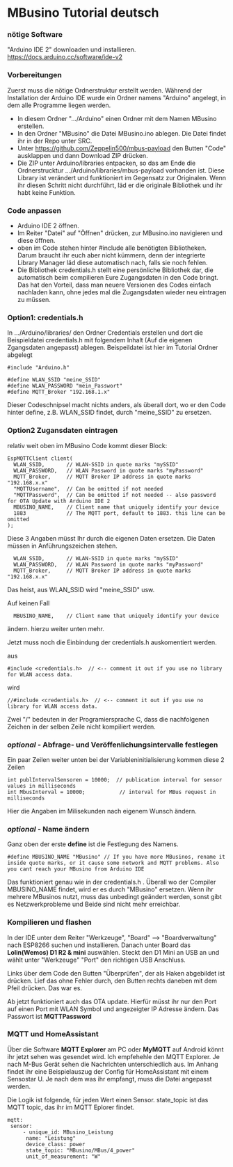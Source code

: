 # MBusino Tutorial deutsch

### nötige Software

"Arduino IDE 2" downloaden und installieren.
https://docs.arduino.cc/software/ide-v2

### Vorbereitungen

Zuerst muss die nötige Ordnerstruktur erstellt werden.
Während der Installation der Arduino IDE wurde ein Ordner namens "Arduino" angelegt, in dem alle Programme liegen werden. 

* In diesem Ordner ".../Arduino" einen Ordner mit dem Namen MBusino erstellen. 
* In den Ordner "MBusino" die Datei MBusino.ino ablegen. Die Datei findet ihr in der Repo unter SRC. 
* Unter https://github.com/Zeppelin500/mbus-payload den Butten "Code" ausklappen und dann Download ZIP drücken.
* Die ZIP unter Arduino/libraries entpacken, so das am Ende die Ordnerstrucktur .../Arduino/libraries/mbus-payload vorhanden ist. Diese Library ist verändert und funktioniert im Gegensatz zur Originalen. Wenn ihr diesen Schritt nicht durchführt, läd er die originale Bibliothek und ihr habt keine Funktion.

### Code anpassen

* Arduino IDE 2 öffnen.
* Im Reiter "Datei" auf "Öffnen" drücken, zur MBusino.ino navigieren und diese öffnen.
* oben im Code stehen hinter #include alle benötigten Bibliotheken. Darum braucht ihr euch aber nicht kümmern, denn der integrierte Library Manager läd diese automatisch nach, falls sie noch fehlen.
* Die Bibliothek credentials.h stellt eine persönliche Bibliothek dar, die automatisch beim compilieren Eure Zugangsdaten in den Code bringt. Das hat den Vorteil, dass man neuere Versionen des Codes einfach nachladen kann, ohne jedes mal die Zugangsdaten wieder neu eintragen zu müssen.

### Option1: credentials.h

In .../Arduino/libraries/ den Ordner Credentials erstellen und dort die Beispieldatei credentials.h mit folgendem Inhalt (Auf die eigenen Zgangsdaten angepasst) ablegen. Beispeildatei ist hier im Tutorial Ordner abgelegt

```
#include "Arduino.h"

#define WLAN_SSID "meine_SSID"
#define WLAN_PASSWORD "mein_Passwort"
#define MQTT_Broker "192.168.1.x"
```
 
Dieser Codeschnipsel macht nichts anders, als überall dort, wo er den Code hinter define, z.B. WLAN_SSID findet, durch "meine_SSID" zu ersetzen.


### Option2 Zugansdaten eintragen

relativ weit oben im MBusino Code kommt dieser Block:
```
EspMQTTClient client(
  WLAN_SSID,       // WLAN-SSID in quote marks "mySSID"
  WLAN_PASSWORD,   // WLAN Password in quote marks "myPassword"
  MQTT_Broker,     // MQTT Broker IP address in quote marks "192.168.x.x"
  "MQTTUsername",  // Can be omitted if not needed
  "MQTTPassword",  // Can be omitted if not needed -- also password for OTA Update with Arduino IDE 2
  MBUSINO_NAME,    // Client name that uniquely identify your device
  1883             // The MQTT port, default to 1883. this line can be omitted
);
```

Diese 3 Angaben müsst Ihr durch die eigenen Daten ersetzen. Die Daten müssen in Anführungszeichen stehen.

```
  WLAN_SSID,       // WLAN-SSID in quote marks "mySSID"
  WLAN_PASSWORD,   // WLAN Password in quote marks "myPassword"
  MQTT_Broker,     // MQTT Broker IP address in quote marks "192.168.x.x"
```
Das heist, aus WLAN_SSID wird "meine_SSID" usw.

Auf keinen Fall

```
  MBUSINO_NAME,    // Client name that uniquely identify your device
```
ändern. hierzu weiter unten mehr.

Jetzt muss noch die Einbindung der credentials.h auskomentiert werden.

aus 
```
#include <credentials.h>  // <-- comment it out if you use no library for WLAN access data.
```
wird
```
//#include <credentials.h>  // <-- comment it out if you use no library for WLAN access data.
```
Zwei "/" bedeuten in der Programiersprache C, dass die nachfolgenen Zeichen in der selben Zeile nicht kompiliert werden.

### *optional -* Abfrage- und Veröffenlichungsintervalle festlegen

Ein paar Zeilen weiter unten bei der Variableninitialisierung kommen diese 2 Zeilen

```
int publIntervalSensoren = 10000;  // publication interval for sensor values in milliseconds
int MbusInterval = 10000;           // interval for MBus request in milliseconds
```

Hier die Angaben im Milisekunden nach eigenem Wunsch ändern.

### *optional -* Name ändern

Ganz oben der erste **define** ist die Festlegung des Namens.

```
#define MBUSINO_NAME "MBusino" // If you have more MBusinos, rename it inside quote marks, or it cause some network and MQTT problems. Also you cant reach your MBusino from Arduino IDE
```

Das funktioniert genau wie in der credentials.h .  Überall wo der Compiler MBUSINO_NAME findet, wird er es durch "MBusino" ersetzen.
Wenn ihr mehrere MBusinos nutzt, muss das unbedingt geändert werden, sonst gibt es Netzwerkprobleme und Beide sind nicht mehr erreichbar.

### Kompilieren und flashen

In der IDE unter dem Reiter "Werkzeuge", "Board" --> "Boardverwaltung" nach ESP8266 suchen und installieren. Danach unter Board das **Lolin(Wemos) D1 R2 & mini** auswählen.
Steckt den D1 Mini an USB an und wählt unter "Werkzeuge" "Port" den richtigen USB Anschluss.

Links über dem Code den Butten "Überprüfen", der als Haken abgebildet ist drücken. Lief das ohne Fehler durch, den Butten rechts daneben mit dem Pfeil drücken.
Das war es. 

Ab jetzt funktioniert auch das OTA update. Hierfür müsst ihr nur den Port auf einen Port mit WLAN Symbol und angezeigter IP Adresse ändern.
Das Passwort ist **MQTTPassword**


### MQTT und HomeAssistant

Über die Software **MQTT Explorer** am PC oder **MyMQTT** auf Android könnt ihr jetzt sehen was gesendet wird. Ich empfehehle den MQTT Explorer.
Je nach M-Bus Gerät sehen die Nachrichten unterschiedlich aus. Im Anhang findet ihr eine Beispielauszug der Config für HomeAssistant mit einem Sensostar U.
Je nach dem was ihr empfangt, muss die Datei angepasst werden.

Die Logik ist folgende, für jeden Wert einen Sensor. state_topic ist das MQTT topic, das ihr im MQTT Eplorer findet.
```
mqtt:
 sensor:
     - unique_id: MBusino_Leistung
      name: "Leistung"
      device_class: power
      state_topic: "MBusino/MBus/4_power"     
      unit_of_measurement: "W"
```



